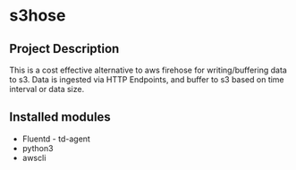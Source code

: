# s3hose

## Project Description
This is a cost effective alternative to aws firehose for writing/buffering data to s3. Data is ingested via HTTP Endpoints, and buffer to s3 based on time interval or data size.

## Installed modules
* Fluentd - td-agent
* python3
* awscli
